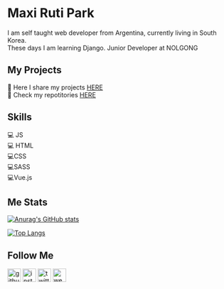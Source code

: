 # Maxi Ruti Park

I am self taught web developer from Argentina, currently living in South Korea.  
These days I am learning Django. Junior Developer at NOLGONG

## My Projects
:low_brightness: Here I share my projects [HERE](https://my-portfolio-blog-website.netlify.app/)  
:low_brightness: Check my repotitories [HERE](https://github.com/maxrpark?tab=repositories)  
## Skills

:computer: JS  
:computer: HTML  
:computer:CSS  
:computer:SASS  
:computer:Vue.js

## Me Stats

  
[![Anurag's GitHub stats](https://github-readme-stats.vercel.app/api?username=maxrpark)](https://my-portfolio-blog-website.netlify.app/)

[![Top Langs](https://github-readme-stats.vercel.app/api/top-langs/?username=maxrpark)](https://my-portfolio-blog-website.netlify.app/)

## Follow Me

[<img  src='https://cdn.jsdelivr.net/npm/simple-icons@3.0.1/icons/github.svg' alt='github' height='30'>](https://github.com/https://github.com/maxrpark)      [<img src='https://cdn.jsdelivr.net/npm/simple-icons@3.0.1/icons/instagram.svg' alt='instagram' height='30'>](https://www.instagram.com/https://www.instagram.com/maxi.r.park//)     [<img src='https://cdn.jsdelivr.net/npm/simple-icons@3.0.1/icons/twitter.svg' alt='twitter' height='30'>](https://twitter.com/https://twitter.com/MaxCodeJourney)      [<img src='https://cdn.jsdelivr.net/npm/simple-icons@3.0.1/icons/icloud.svg' alt='website' height='30'>](https://vegetarianoencorea.com/)  
 
